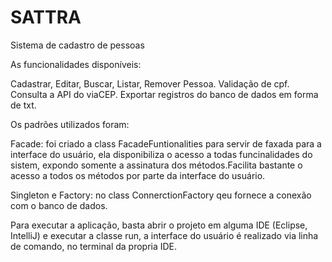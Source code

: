 # SATTRA

Sistema de cadastro de pessoas

As funcionalidades disponíveis:

  Cadastrar, Editar, Buscar, Listar, Remover Pessoa.
  Validação de cpf.
  Consulta a API do viaCEP.
  Exportar registros do banco de dados em forma de txt.


Os padrões utilizados foram:

  Facade: foi criado a class FacadeFuntionalities para servir de faxada para a interface do usuário, ela disponibiliza o acesso a todas funcinalidades do sistem, expondo somente a assinatura dos métodos.Facilita bastante o acesso a todos os métodos por parte da interface do usuário.
  
  Singleton e Factory: no class ConnerctionFactory qeu fornece a conexão com o banco de dados.


Para executar a aplicação, basta abrir o projeto em alguma IDE (Eclipse, IntelliJ) e executar a classe run, a interface do usuário é realizado via linha de comando, no terminal da propria IDE.
